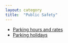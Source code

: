 ```yaml
---
layout: category
title:  "Public Safety"
---
```


* [Parking hours and rates](/parking/parking-hours-and-rates)
* [Parking holidays](/parking/parking-holidays)